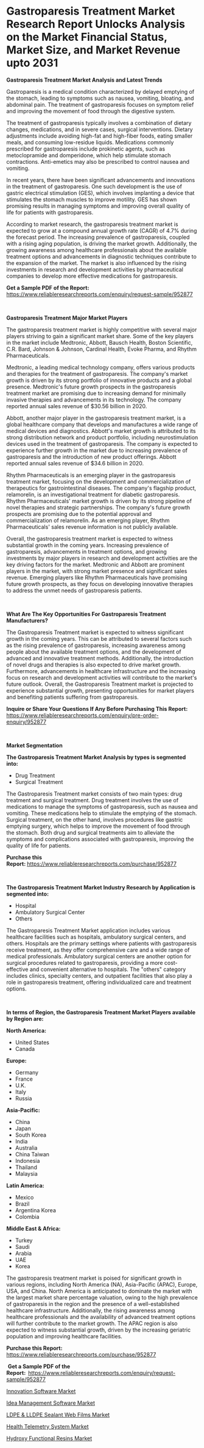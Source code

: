 <p><h1>Gastroparesis Treatment Market Research Report Unlocks Analysis on the Market Financial Status, Market Size, and Market Revenue upto 2031</h1></p><p><strong>Gastroparesis Treatment Market Analysis and Latest Trends</strong></p>
<p><p>Gastroparesis is a medical condition characterized by delayed emptying of the stomach, leading to symptoms such as nausea, vomiting, bloating, and abdominal pain. The treatment of gastroparesis focuses on symptom relief and improving the movement of food through the digestive system.</p><p>The treatment of gastroparesis typically involves a combination of dietary changes, medications, and in severe cases, surgical interventions. Dietary adjustments include avoiding high-fat and high-fiber foods, eating smaller meals, and consuming low-residue liquids. Medications commonly prescribed for gastroparesis include prokinetic agents, such as metoclopramide and domperidone, which help stimulate stomach contractions. Anti-emetics may also be prescribed to control nausea and vomiting.</p><p>In recent years, there have been significant advancements and innovations in the treatment of gastroparesis. One such development is the use of gastric electrical stimulation (GES), which involves implanting a device that stimulates the stomach muscles to improve motility. GES has shown promising results in managing symptoms and improving overall quality of life for patients with gastroparesis.</p><p>According to market research, the gastroparesis treatment market is expected to grow at a compound annual growth rate (CAGR) of 4.7% during the forecast period. The increasing prevalence of gastroparesis, coupled with a rising aging population, is driving the market growth. Additionally, the growing awareness among healthcare professionals about the available treatment options and advancements in diagnostic techniques contribute to the expansion of the market. The market is also influenced by the rising investments in research and development activities by pharmaceutical companies to develop more effective medications for gastroparesis.</p></p>
<p><strong>Get a Sample PDF of the Report:&nbsp;</strong> <a href="https://www.reliableresearchreports.com/enquiry/request-sample/952877">https://www.reliableresearchreports.com/enquiry/request-sample/952877</a></p>
<p>&nbsp;</p>
<p><strong>Gastroparesis Treatment Major Market Players</strong></p>
<p><p>The gastroparesis treatment market is highly competitive with several major players striving to gain a significant market share. Some of the key players in the market include Medtronic, Abbott, Bausch Health, Boston Scientific, C.R. Bard, Johnson & Johnson, Cardinal Health, Evoke Pharma, and Rhythm Pharmaceuticals.</p><p>Medtronic, a leading medical technology company, offers various products and therapies for the treatment of gastroparesis. The company's market growth is driven by its strong portfolio of innovative products and a global presence. Medtronic's future growth prospects in the gastroparesis treatment market are promising due to increasing demand for minimally invasive therapies and advancements in its technology. The company reported annual sales revenue of $30.56 billion in 2020.</p><p>Abbott, another major player in the gastroparesis treatment market, is a global healthcare company that develops and manufactures a wide range of medical devices and diagnostics. Abbott's market growth is attributed to its strong distribution network and product portfolio, including neurostimulation devices used in the treatment of gastroparesis. The company is expected to experience further growth in the market due to increasing prevalence of gastroparesis and the introduction of new product offerings. Abbott reported annual sales revenue of $34.6 billion in 2020.</p><p>Rhythm Pharmaceuticals is an emerging player in the gastroparesis treatment market, focusing on the development and commercialization of therapeutics for gastrointestinal diseases. The company's flagship product, relamorelin, is an investigational treatment for diabetic gastroparesis. Rhythm Pharmaceuticals' market growth is driven by its strong pipeline of novel therapies and strategic partnerships. The company's future growth prospects are promising due to the potential approval and commercialization of relamorelin. As an emerging player, Rhythm Pharmaceuticals' sales revenue information is not publicly available.</p><p>Overall, the gastroparesis treatment market is expected to witness substantial growth in the coming years. Increasing prevalence of gastroparesis, advancements in treatment options, and growing investments by major players in research and development activities are the key driving factors for the market. Medtronic and Abbott are prominent players in the market, with strong market presence and significant sales revenue. Emerging players like Rhythm Pharmaceuticals have promising future growth prospects, as they focus on developing innovative therapies to address the unmet needs of gastroparesis patients.</p></p>
<p>&nbsp;</p>
<p><strong>What Are The Key Opportunities For Gastroparesis Treatment Manufacturers?</strong></p>
<p><p>The Gastroparesis Treatment market is expected to witness significant growth in the coming years. This can be attributed to several factors such as the rising prevalence of gastroparesis, increasing awareness among people about the available treatment options, and the development of advanced and innovative treatment methods. Additionally, the introduction of novel drugs and therapies is also expected to drive market growth. Furthermore, advancements in healthcare infrastructure and the increasing focus on research and development activities will contribute to the market's future outlook. Overall, the Gastroparesis Treatment market is projected to experience substantial growth, presenting opportunities for market players and benefiting patients suffering from gastroparesis.</p></p>
<p><strong>Inquire or Share Your Questions If Any Before Purchasing This Report:</strong> <a href="https://www.reliableresearchreports.com/enquiry/pre-order-enquiry/952877">https://www.reliableresearchreports.com/enquiry/pre-order-enquiry/952877</a></p>
<p>&nbsp;</p>
<p><strong>Market Segmentation</strong></p>
<p><strong>The Gastroparesis Treatment Market Analysis by types is segmented into:</strong></p>
<p><ul><li>Drug Treatment</li><li>Surgical Treatment</li></ul></p>
<p><p>The Gastroparesis Treatment market consists of two main types: drug treatment and surgical treatment. Drug treatment involves the use of medications to manage the symptoms of gastroparesis, such as nausea and vomiting. These medications help to stimulate the emptying of the stomach. Surgical treatment, on the other hand, involves procedures like gastric emptying surgery, which helps to improve the movement of food through the stomach. Both drug and surgical treatments aim to alleviate the symptoms and complications associated with gastroparesis, improving the quality of life for patients.</p></p>
<p><strong>Purchase this Report:&nbsp;</strong><a href="https://www.reliableresearchreports.com/purchase/952877">https://www.reliableresearchreports.com/purchase/952877</a></p>
<p>&nbsp;</p>
<p><strong>The Gastroparesis Treatment Market Industry Research by Application is segmented into:</strong></p>
<p><ul><li>Hospital</li><li>Ambulatory Surgical Center</li><li>Others</li></ul></p>
<p><p>The Gastroparesis Treatment Market application includes various healthcare facilities such as hospitals, ambulatory surgical centers, and others. Hospitals are the primary settings where patients with gastroparesis receive treatment, as they offer comprehensive care and a wide range of medical professionals. Ambulatory surgical centers are another option for surgical procedures related to gastroparesis, providing a more cost-effective and convenient alternative to hospitals. The "others" category includes clinics, specialty centers, and outpatient facilities that also play a role in gastroparesis treatment, offering individualized care and treatment options.</p></p>
<p>&nbsp;</p>
<p><strong>In terms of Region, the Gastroparesis Treatment Market Players available by Region are:</strong></p>
<p>
    <p> <strong> North America: </strong>
        <ul>
            <li>United States</li>
            <li>Canada</li>
        </ul>
        </p> 
    <p> <strong> Europe: </strong>
        <ul>
            <li>Germany</li>
            <li>France</li>
            <li>U.K.</li>
            <li>Italy</li>
            <li>Russia</li>
        </ul>
        </p> 
    <p> <strong> Asia-Pacific: </strong>
        <ul>
            <li>China</li>
            <li>Japan</li>
            <li>South Korea</li>
            <li>India</li>
            <li>Australia</li>
            <li>China Taiwan</li>
            <li>Indonesia</li>
            <li>Thailand</li>
            <li>Malaysia</li>
        </ul>
        </p> 
    <p> <strong> Latin America: </strong>
        <ul>
            <li>Mexico</li>
            <li>Brazil</li>
            <li>Argentina Korea</li>
            <li>Colombia</li>
        </ul>
        </p> 
    <p> <strong> Middle East & Africa: </strong>
        <ul>
            <li>Turkey</li>
            <li>Saudi</li>
            <li>Arabia</li>
            <li>UAE</li>
            <li>Korea</li>
        </ul>
    </p>
    </p>
<p><p>The gastroparesis treatment market is poised for significant growth in various regions, including North America (NA), Asia-Pacific (APAC), Europe, USA, and China. North America is anticipated to dominate the market with the largest market share percentage valuation, owing to the high prevalence of gastroparesis in the region and the presence of a well-established healthcare infrastructure. Additionally, the rising awareness among healthcare professionals and the availability of advanced treatment options will further contribute to the market growth. The APAC region is also expected to witness substantial growth, driven by the increasing geriatric population and improving healthcare facilities.</p></p>
<p><strong>Purchase this Report: </strong><a href="https://www.reliableresearchreports.com/purchase/952877">https://www.reliableresearchreports.com/purchase/952877</a></p>
<p>&nbsp;<strong>Get a Sample PDF of the Report:&nbsp;&nbsp;</strong><a href="https://www.reliableresearchreports.com/enquiry/request-sample/952877">https://www.reliableresearchreports.com/enquiry/request-sample/952877</a></p>
<p><strong></strong></p>
<p><p><a href="https://github.com/yoshih12/Market-Research-Report-List-1/blob/main/innovation-software-market.md">Innovation Software Market</a></p><p><a href="https://github.com/guneycigdem35/Market-Research-Report-List-1/blob/main/idea-management-software-market.md">Idea Management Software Market</a></p><p><a href="https://medium.com/@santosh.reportprime/ldpe-amp-lldpe-sealant-web-films-nbsp-market-focuses-on-market-share-size-and-projected-forecast-5b28136299a3">LDPE & LLDPE Sealant Web Films Market</a></p><p><a href="https://www.linkedin.com/pulse/health-telemetry-system-market-research-report-unlocks-wxnbe?trackingId=RO5XJ9ThTiKCzn%2BTxf7KmQ%3D%3D">Health Telemetry System Market</a></p><p><a href="https://medium.com/@santosh.reportprime/hydroxy-functional-resins-market-insights-into-market-cagr-market-trends-and-growth-strategies-5a036e142f80">Hydroxy Functional Resins Market</a></p></p>